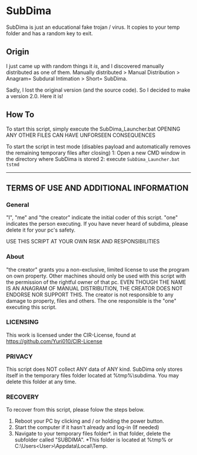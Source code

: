 # SubDima
SubDima is just an educational fake trojan / virus. It copies to your temp folder and has a random key to exit.

## Origin
I just came up with random things it *is*, and I discovered manually distributed as one of them.
Manually distributed > Manual Distribution > Anagram= Subdural Intimation > Short= SubDima.

Sadly, I lost the original version (and the source code). So I decided to make a version 2.0.
Here it is!

## How To
To start this script, simply execute the SubDima_Launcher.bat
OPENING ANY OTHER FILES CAN HAVE UNFORSEEN CONSEQUENCES

To start the script in test mode (disables payload and automatically removes the remaining temporary files after closing)
1: Open a new CMD window in the directory where SubDima is stored
2: execute ``SubDima_Launcher.bat tstmd``

***

## TERMS OF USE AND ADDITIONAL INFORMATION

### General
"I", "me" and "the creator" indicate the initial coder of this script. "one" indicates the person executing.
If you have never heard of subdima, please delete it for your pc's safety.

USE THIS SCRIPT AT YOUR OWN RISK AND RESPONSIBILITIES
 
### About

"the creator" grants you a non-exclusive, limited license to use the program on own property.
Other machines should only be used with this script with the permission of the rightful owner of that pc.
EVEN THOUGH THE NAME IS AN ANAGRAM OF MANUAL DISTRIBUTION, THE CREATOR DOES NOT ENDORSE NOR SUPPORT THIS.
The creator is not responsible to any damage to property, files and others. The one responsible is the "one" executing this script.
 
### LICENSING
This work is licensed under the CIR-License, found at https://github.com/Yuri010/CIR-License

### PRIVACY
This script does NOT collect ANY data of ANY kind.
SubDima only stores itself in the temporary files folder located at %tmp%\subdima. You may delete this folder at any time.

### RECOVERY
To recover from this script, please folow the steps below. 
1. Reboot your PC by clicking and / or holding the power button.
2. Start the computer if it hasn't already and log-in (If needed)
3. Navigate to your temporary files folder*. in that folder, delete the subfolder called "SUBDIMA".
*This folder is located at %tmp% or C:\Users\<User>\Appdata\Local\Temp.
